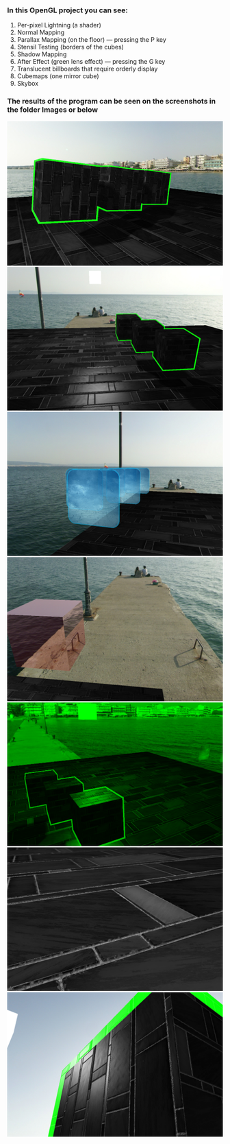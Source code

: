 ﻿### In this OpenGL project you can see:

1. Per-pixel Lightning (a shader)
2. Normal Mapping
3. Parallax Mapping (on the floor) — pressing the P key
4. Stensil Testing (borders of the cubes)
5. Shadow Mapping
6. After Effect (green lens effect) — pressing the G key
7. Translucent billboards that require orderly display
8. Cubemaps (one mirror cube)
9. Skybox

### The results of the program can be seen on the screenshots in the folder Images or below
![alt text](Images/i1.png)
![alt text](Images/i2.png)
![alt text](Images/i3.png)
![alt text](Images/i4.png)
![alt text](Images/i5.png)
![alt text](Images/i6.png)
![alt text](Images/i7.png)

